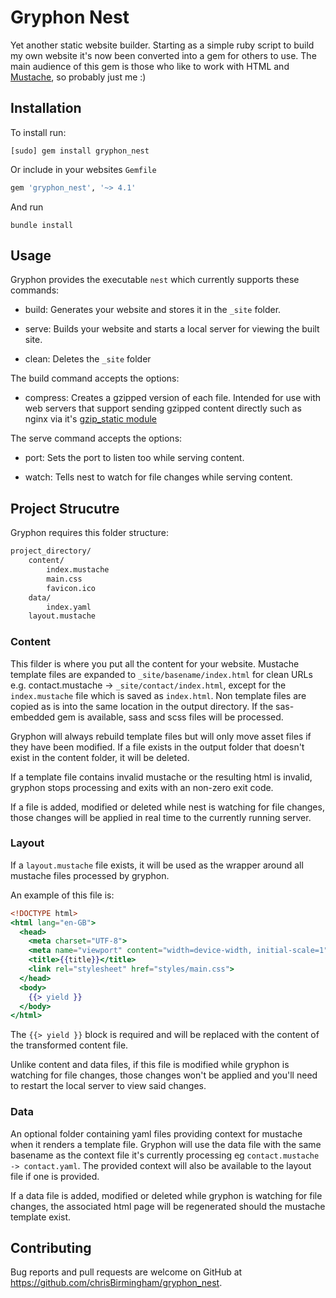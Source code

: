 # Gryphon Nest

Yet another static website builder. Starting as a simple ruby script to build my own website it's now been converted into a gem for others to use. The main audience of this gem is those who like to work with HTML and [Mustache](https://mustache.github.io/), so probably just me :)

## Installation

To install run:

```commandline
[sudo] gem install gryphon_nest
```

Or include in your websites `Gemfile`

```ruby
gem 'gryphon_nest', '~> 4.1'
```

And run

```commandline
bundle install
```

## Usage

Gryphon provides the executable `nest` which currently supports these commands:

* build: Generates your website and stores it in the `_site` folder.

* serve: Builds your website and starts a local server for viewing the built site.

* clean: Deletes the `_site` folder

The build command accepts the options:

* compress: Creates a gzipped version of each file. Intended for use with web servers that support sending gzipped content directly such as nginx via it's [gzip_static module](https://nginx.org/en/docs/http/ngx_http_gzip_static_module.html)

The serve command accepts the options:

* port: Sets the port to listen too while serving content.

* watch: Tells nest to watch for file changes while serving content.

## Project Strucutre

Gryphon requires this folder structure:

```txt
project_directory/
    content/
        index.mustache
        main.css
        favicon.ico
    data/
        index.yaml
    layout.mustache
```

### Content

This filder is where you put all the content for your website. Mustache template files are expanded to `_site/basename/index.html` for clean URLs e.g. contact.mustache -> `_site/contact/index.html`, except for the `index.mustache` file which is saved as `index.html`. Non template files are copied as is into the same location in the output directory. If the sas-embedded gem is available, sass and scss files will be processed.

Gryphon will always rebuild template files but will only move asset files if they have been modified. If a file exists in the output folder that doesn't exist in the content folder, it will be deleted.

If a template file contains invalid mustache or the resulting html is invalid, gryphon stops processing and exits with an non-zero exit code.

If a file is added, modified or deleted while nest is watching for file changes, those changes will be applied in real time to the currently running server.

### Layout

If a `layout.mustache` file exists, it will be used as the wrapper around all mustache files processed by gryphon.

An example of this file is: 

```mustache
<!DOCTYPE html>
<html lang="en-GB">
  <head>
    <meta charset="UTF-8">
    <meta name="viewport" content="width=device-width, initial-scale=1">
    <title>{{title}}</title>
    <link rel="stylesheet" href="styles/main.css">
  </head>
  <body>
    {{> yield }}
  </body>
</html>
```

The `{{> yield }}` block is required and will be replaced with the content of the transformed content file.

Unlike content and data files, if this file is modified while gryphon is  watching for file changes, those changes won't be applied and you'll need to restart the local server to view said changes.

### Data

An optional folder containing yaml files providing context for mustache when it renders a template file. Gryphon will use the data file with the same basename as the context file it's currently processing eg `contact.mustache -> contact.yaml`. The provided context will also be available to the layout file if one is provided.

If a data file is added, modified or deleted while gryphon is watching for file changes, the associated html page will be regenerated should the mustache template exist.

## Contributing

Bug reports and pull requests are welcome on GitHub at https://github.com/chrisBirmingham/gryphon_nest.
